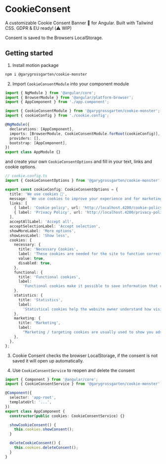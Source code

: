 # CookieConsent

A customizable Cookie Consent Banner 🍪 for Angular. Built with Tailwind CSS. GDPR & EU ready! (⚠️ WIP)

Consent is saved to the Browsers LocalStorage.

## Getting started

1. Install motion package

```bash
npm i @garygrossgarten/cookie-monster
```

2. Import `CookieConsentModule` into your component module

```ts
import { NgModule } from '@angular/core';
import { BrowserModule } from '@angular/platform-browser';
import { AppComponent } from './app.component';

import { CookieConsentModule } from '@garygrossgarten/cookie-monster';
import { cookieConfig } from './cookie.config';

@NgModule({
  declarations: [AppComponent],
  imports: [BrowserModule, CookieConsentModule.forRoot(cookieConfig)],
  providers: [],
  bootstrap: [AppComponent],
})
export class AppModule {}
```

and create your own `CookieConsentOptions` and fill in your text, links and cookie options.

```ts
// cookie.config.ts
import { CookieConsentOptions } from '@garygrossgarten/cookie-monster';

export const cookieConfig: CookieConsentOptions = {
  title: 'We use cookies 🍪',
  message: `We use cookies to improve your experience and for marketing.`,
  links: [
    { label: 'Cookie policy', url: 'http://localhost.4200/cookie-policy' },
    { label: 'Privacy Policy', url: 'http://localhost.4200/privacy-policy' },
  ],
  acceptAllLabel: 'Accept all',
  acceptSelectionLabel: 'Accept selection',
  showMoreLabel: 'More options',
  showLessLabel: 'Show less',
  cookies: {
    necessary: {
      title: 'Necessary Cookies',
      label: 'These cookies are needed for the site to function correctly.',
      value: true,
      disabled: true,
    },
    functional: {
      title: 'Functional cookies',
      label:
        'Functional cookies make it possible to save information that changes the way the website appears or acts.',
    },
    statistics: {
      title: 'Statistics',
      label:
        'Statistical cookies help the website owner understand how visitors interact with the website by collecting and reporting information.',
    },
    marketing: {
      title: 'Marketing',
      label:
        "Marketing / targeting cookies are usually used to show you ads that match your interests. When you visit another website, your browser's cookie is recognized and selected ads are displayed to you based on the information stored in this cookie (Art. 6 para. 1 p. 1 a) DSGVO).",
    },
  },
};
```

3. Cookie Consent checks the browser LocalStorage, if the consent is not saved it will open up automatically.

4. Use `CookieConsentService` to reopen and delete the consent

```ts
import { Component } from '@angular/core';
import { CookieConsentService } from '@garygrossgarten/cookie-monster';

@Component({
  selector: 'app-root',
  templateUrl: '...',
})
export class AppComponent {
  constructor(public cookies: CookieConsentService) {}

  showCookieConsent() {
    this.cookies.showConsent();
  }

  deleteCookieConsent() {
    this.cookies.deleteConsent();
  }
}
```
